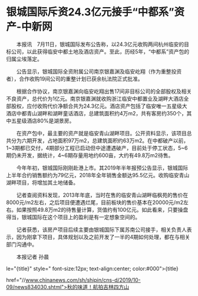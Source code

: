 # 银城国际斥资24.3亿元接手“中都系”资产-中新网

　　本报讯　7月11日，银城国际发布公告称，以24.3亿元收购两间杭州临安的目标公司，以此获得临安中都土地及酒店资产。至此，历经5年，“中都系”资产包的归属尘埃落定。

　　公告显示，银城国际全资附属公司南京银嘉渊及临安屹翔（作为重整投资者），合作收购19间公司的重整计划已获余杭法院正式批准。

　　根据合作协议，南京银嘉渊向临安屹翔出售17间非目标公司的全部股权及相关不良资产，总代价为1亿元。南京银嘉渊就收购浙江临安中都置业及湖畔大酒店全部股权，应付收购代价净额合共为24.3亿元。酒店资产包括了临安唯一五星级大酒店中都青山湖畔和湖畔童话酒店，总建筑面积约4万m2，共有客房约350个，其中五星级酒店80%是湖景房。

　　在资产包中，最主要的资产就是临安青山湖畔项目。公开资料显示，该项目总共分为六期开发，占地面积97万m2，总建筑面积约63万m2。在中都破产以前，1~3期都已交付，4期部分工程已启动但中途遭遇破产，目前处于停工状态，5~6期仍未开发，据统计，4~6期存量用地约600亩，大约有49.8万m2待售。

　　今年年初，银城国际刚刚赴港上市。其2019年半年报预公告显示，银城国际上半年合约销售额约为79亿元，2018年全年销售金额达95.5亿元。收购临安青山湖畔项目，将增加其土地储备。

　　记者查阅资料发现，2013年年底，当时在售的临安青山湖畔临枫苑的售价在8000元/m2左右，之后项目便遭遇烂尾，目前板块的售价基本在20000元/m2左右。如果按照49.8万m2的待售量计算，货值约有100亿元。如此看来，只要操盘得当，银城国际在这个项目上的盈利是有一定想象空间的。

　　记者获悉，该房产项目后续主要由银城国际下属苏南公司接手，相关负责人表示，因为刚拿下项目，具体规划以及之前开发了一半的4期如何处理，都在与相关部门沟通中。

　　本报记者 孙晨 

le="{title}" style=" font-size:12px; text-align:center; color:#000">{title}

href="//www.chinanews.com/sh/shipin/cns-d/2019/10-09/news834030.shtml">秋的味道！航拍吉林四方山
